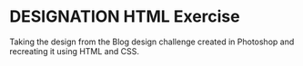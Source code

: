 # DESIGNATION HTML Exercise
Taking the design from the Blog design challenge created in Photoshop and recreating it using HTML and CSS.
